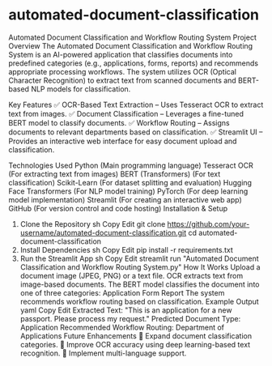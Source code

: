 # automated-document-classification
Automated Document Classification and Workflow Routing System
Project Overview
The Automated Document Classification and Workflow Routing System is an AI-powered application that classifies documents into predefined categories (e.g., applications, forms, reports) and recommends appropriate processing workflows. The system utilizes OCR (Optical Character Recognition) to extract text from scanned documents and BERT-based NLP models for classification.

Key Features
✅ OCR-Based Text Extraction – Uses Tesseract OCR to extract text from images.
✅ Document Classification – Leverages a fine-tuned BERT model to classify documents.
✅ Workflow Routing – Assigns documents to relevant departments based on classification.
✅ Streamlit UI – Provides an interactive web interface for easy document upload and classification.

Technologies Used
Python (Main programming language)
Tesseract OCR (For extracting text from images)
BERT (Transformers) (For text classification)
Scikit-Learn (For dataset splitting and evaluation)
Hugging Face Transformers (For NLP model training)
PyTorch (For deep learning model implementation)
Streamlit (For creating an interactive web app)
GitHub (For version control and code hosting)
Installation & Setup
1. Clone the Repository
sh
Copy
Edit
git clone https://github.com/your-username/automated-document-classification.git
cd automated-document-classification
2. Install Dependencies
sh
Copy
Edit
pip install -r requirements.txt
3. Run the Streamlit App
sh
Copy
Edit
streamlit run "Automated Document Classification and Workflow Routing System.py"
How It Works
Upload a document image (JPEG, PNG) or a text file.
OCR extracts text from image-based documents.
The BERT model classifies the document into one of three categories:
Application
Form
Report
The system recommends workflow routing based on classification.
Example Output
yaml
Copy
Edit
Extracted Text: "This is an application for a new passport. Please process my request."
Predicted Document Type: Application
Recommended Workflow Routing: Department of Applications
Future Enhancements
🔹 Expand document classification categories.
🔹 Improve OCR accuracy using deep learning-based text recognition.
🔹 Implement multi-language support.
